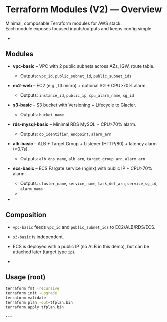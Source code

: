 # Terraform Modules (V2) — Overview

Minimal, composable Terraform modules for AWS stack.  
Each module exposes focused inputs/outputs and keeps config simple.

-

## Modules
- **vpc-basic** – VPC with 2 public subnets across AZs, IGW, route table.
  - Outputs: `vpc_id`, `public_subnet_id`, `public_subnet_ids`
  

- **ec2-web** – EC2 (e.g., t3.micro) + optional SG + CPU>70% alarm.
  - Outputs: `instance_id`, `public_ip`, `cpu_alarm_name`, `sg_id`
  

- **s3-basic** – S3 bucket with Versioning + Lifecycle to Glacier.
  - Outputs: `bucket_name`
 

- **rds-mysql-basic** – Minimal RDS MySQL + CPU>70% alarm.
  - Outputs: `db_identifier`, `endpoint`, `alarm_arn`
  

- **alb-basic** – ALB + Target Group + Listener (HTTP/80) + latency alarm (>0.7s).
  - Outputs: `alb_dns_name`, `alb_arn`, `target_group_arn`, `alarm_arn`
 

- **ecs-basic** – ECS Fargate service (nginx) with public IP + CPU>70% alarm.
  - Outputs: `cluster_name`, `service_name`, `task_def_arn`, `service_sg_id`, `alarm_name`
  -

-

## Composition
- `vpc-basic` feeds `vpc_id` and `public_subnet_ids` to EC2/ALB/RDS/ECS.
- `s3-basic` is independent.
- ECS is deployed with a public IP (no ALB in this demo), but can be attached later (target type `ip`).

-

## Usage (root)
```bash
terraform fmt -recursive
terraform init -upgrade
terraform validate
terraform plan -out=tfplan.bin
terraform apply tfplan.bin

---


